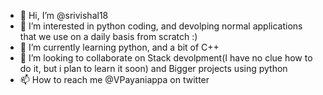 - 👋 Hi, I’m @srivishal18
- 👀 I’m interested in python coding, and devolping normal applications that we use on a daily basis from scratch :)
- 🌱 I’m currently learning python, and a bit of C++
- 💞️ I’m looking to collaborate on Stack devolpment(I have no clue how to do it, but i plan to learn it soon) and Bigger projects using python
- 📫 How to reach me @VPayaniappa on twitter

<!---
srivishal18/srivishal18 is a ✨ special ✨ repository because its `README.md` (this file) appears on your GitHub profile.
You can click the Preview link to take a look at your changes.
--->
